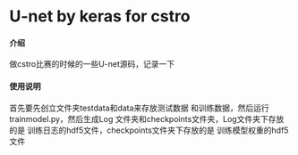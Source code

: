 # U-net by keras for cstro

#### 介绍
做cstro比赛的时候的一些U-net源码，记录一下

#### 使用说明
首先要先创立文件夹testdata和data来存放测试数据
和训练数据，然后运行trainmodel.py，然后生成Log
文件夹和checkpoints文件夹，Log文件夹下存放的是
训练日志的hdf5文件，checkpoints文件夹下存放的是
训练模型权重的hdf5文件